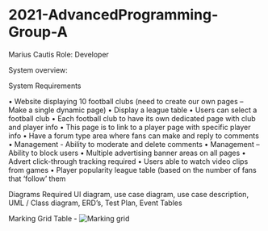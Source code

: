 # 2021-AdvancedProgramming-Group-A

Marius Cautis
Role: Developer



System overview:

System Requirements

•	Website displaying 10 football clubs (need to create our own pages – Make a single dynamic page) 
•	Display a league table
•	Users can select a football club
•	Each football club to have its own dedicated page with club and player info
•	This page is to link to a player page with specific player info
•	Have a forum type area where fans can make and reply to comments 
•	Management - Ability to moderate and delete comments
•	Management – Ability to block users
•	Multiple advertising banner areas on all pages
•	Advert click-through tracking required
•	Users able to watch video clips from games
•	Player popularity league table (based on the number of fans that ‘follow’ them

Diagrams Required
UI diagram, use case diagram, use case description, UML / Class diagram, ERD’s, Test Plan, Event Tables


Marking Grid Table - 
![Marking grid](https://user-images.githubusercontent.com/78144749/110787831-bf6f9200-8265-11eb-9d31-cd588dd8ef28.png)

